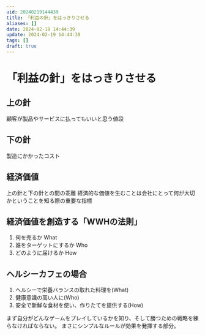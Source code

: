 ```yaml
---
uid: 20240219144439
title: 「利益の針」をはっきりさせる
aliases: []
date: 2024-02-19 14:44:39
update: 2024-02-19 14:44:39
tags: []
draft: true
---
```


# 「利益の針」をはっきりさせる

## 上の針
顧客が製品やサービスに払ってもいいと思う値段



## 下の針
製造にかかったコスト



## 経済価値
上の針と下の針との間の乖離
経済的な価値を生むことは会社にとって何が大切かということを知る際の重要な指標



## 経済価値を創造する「WWHの法則」
1. 何を売るか What
2. 誰をターゲットにするか Who
3. どのように届けるか How



## ヘルシーカフェの場合
1. ヘルシーで栄養バランスの取れた料理を(What)
2. 健康意識の高い人に(Who)
3. 安全で新鮮な食材を使い、作りたてを提供する(How)



まず自分がどんなゲームをプレイしているかを知り、そして勝つための戦略を練らなければならない。 まさにシンプルなルールが効果を発揮する部分。



[^simplerules]: https://www.notion.so/60e94e05e83649b8b3f4a4c61b258060/ SIMPLE RULES 「仕事が速い人」はここまでシンプルに考える, p115, ドナルド サル,キャスリーン アイゼンハート, 三笠書房, 2017/08/21
